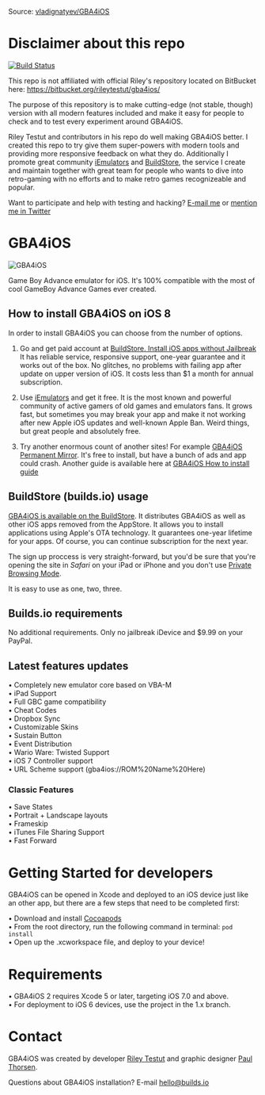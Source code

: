 Source: [vladignatyev/GBA4iOS](https://github.com/vladignatyev/GBA4iOS)

Disclaimer about this repo
==========================
[![Build Status](https://travis-ci.org/vladignatyev/GBA4iOS.svg?branch=master)](https://travis-ci.org/vladignatyev/GBA4iOS)

This repo is not affiliated with official Riley's repository located on BitBucket here: https://bitbucket.org/rileytestut/gba4ios/

The purpose of this repository is to make cutting-edge (not stable, though) version with all modern features included and make it easy for people to check and to test every experiment around GBA4iOS.

Riley Testut and contributors in his repo do well making GBA4iOS better. I created this repo to try give them super-powers with modern tools and providing more responsive feedback on what they do. Additionally I promote great community [iEmulators](http://iemulators.com) and [BuildStore](http://builds.io), the service I create and maintain together with great team for people who wants to dive into retro-gaming with no efforts and to make retro games recognizeable and popular.

Want to participate and help with testing and hacking? [E-mail me](ya.na.pochte@gmail.com) or [mention me in Twitter](https://twitter.com/v_ignatyev)


GBA4iOS
===========

![GBA4iOS](http://gba4iosapp.com/images/download/gba4ios2_devices.png)

Game Boy Advance emulator for iOS. It's 100% compatible with the most of cool GameBoy Advance Games ever created.

## How to install GBA4iOS on iOS 8 ##

In order to install GBA4iOS you can choose from the number of options.

1. Go and get paid account at [BuildStore. Install iOS apps without Jailbreak](http://builds.io) It has reliable service, responsive support, one-year guarantee and it works out of the box. No glitches, no problems with failing app after update on upper version of iOS. It costs less than $1 a month for annual subscription.

2. Use [iEmulators](http://iemulators.com) and get it free. It is the most known and powerful community of active gamers of old games and emulators fans. It grows fast, but sometimes you may break your app and make it not working after new Apple iOS updates and well-known Apple Ban. Weird things, but great people and absolutely free.

3. Try another enormous count of another sites! For example [GBA4iOS Permanent Mirror](http://www.gba4ios.info/). It's free to install, but have a bunch of ads and app could crash. Another guide is available here at [GBA4iOS How to install guide](http://gba4ios.me/)

## BuildStore (builds.io) usage ##

[GBA4iOS is available on the BuildStore](http://builds.io). It distributes GBA4iOS as well as other iOS apps removed from the AppStore. It allows you to install applications using Apple's OTA technology.  It guarantees one-year lifetime for your apps. Of course, you can continue subscription for the next year. 

The sign up proccess is very straight-forward, but you'd be sure that you're opening the site in *Safari* on your iPad or iPhone and you don't use [Private Browsing Mode](http://builds.io/pages/private-browsing/).

It is easy to use as one, two, three.

## Builds.io requirements ##

No additional requirements. Only no jailbreak iDevice and $9.99 on your PayPal.

## Latest features updates ##

• Completely new emulator core based on VBA-M  
• iPad Support  
• Full GBC game compatibility  
• Cheat Codes  
• Dropbox Sync  
• Customizable Skins  
• Sustain Button  
• Event Distribution  
• Wario Ware: Twisted Support  
• iOS 7 Controller support  
• URL Scheme support (gba4ios://ROM%20Name%20Here)  

### Classic Features ###

• Save States  
• Portrait + Landscape layouts  
• Frameskip  
• iTunes File Sharing Support  
• Fast Forward  

Getting Started for developers
=============

GBA4iOS can be opened in Xcode and deployed to an iOS device just like an other app, but there are a few steps that need to be completed first:

• Download and install [Cocoapods](http://cocoapods.org/)  
• From the root directory, run the following command in terminal:
`pod install`  
• Open up the .xcworkspace file, and deploy to your device!

Requirements
=============

• GBA4iOS 2 requires Xcode 5 or later, targeting iOS 7.0 and above.  
• For deployment to iOS 6 devices, use the project in the 1.x branch.


Contact
========

GBA4iOS was created by developer [Riley Testut](http://twitter.com/rileytestut) and graphic designer [Paul Thorsen](http://twitter.com/pau1thor).

Questions about GBA4iOS installation? 
E-mail hello@builds.io
